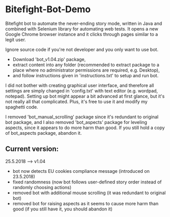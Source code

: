# Bitefight-Bot-Demo
Bitefight bot to automate the never-ending story mode, written in Java and combined with Selenium library for automating web tests. 
It opens a new Google Chrome browser instance and it clicks through pages similar to a legit user.

Ignore source code if you're not developer and you only want to use bot.
- Download 'bot_v1.04.zip' package, 
- extract content into any folder (recommended to extract package to a place where no administrator permissions are required, e.g. Desktop), 
- and follow instructions given in 'instructions.txt' to setup and run bot.

I did not bother with creating graphical user interface, and therefore all settings are simply changed in 'config.txt' with text editor (e.g. wordpad, notepad). Setting up bot might appear a bit advanced at first glance, but it's not really all that complicated. Plus, it's free to use it and modify my spaghetti code.

I removed 'bot_manual_scrolling' package since it's redundant to original bot package, and I also removed 'bot_aspects' package for leveling aspects, since it appears to do more harm than good. If you still hold a copy of bot_aspects package, abandon it.

## Current version:
25.5.2018 --> v1.04
* bot now detects EU cookies compliance message (introduced on 23.5.2018)
* fixed randomness (now bot follows user-defined story order instead of randomly choosing actions)
* removed bot with additional mouse scrolling (it was redundant to original bot)
* removed bot for raising aspects as it seems to cause more harm than good (if you still have it, you should abandon it)
